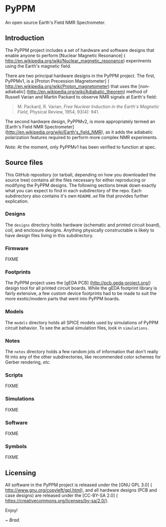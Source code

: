 # PyPPM

An open source Earth's Field NMR Spectrometer.

## Introduction

The PyPPM project includes a set of hardware and software designs that enable
anyone to perform [Nuclear Magnetic Resonance] (
http://en.wikipedia.org/wiki/Nuclear_magnetic_resonance) experiments using
the Earth's magnetic field.

There are two principal hardware designs in the PyPPM project. The first,
PyPPMv1, is a [Proton Precession Magnetometer] (
http://en.wikipedia.org/wiki/Proton_magnetometer) that uses the
[non-adiabatic] (http://en.wikipedia.org/wiki/Adiabatic_theorem) method of
Russell Varian and Martin Packard to observe NMR signals at Earth's field:

> M. Packard, R. Varian, _Free Nuclear Induction in the Earth's Magnetic
> Field_, Physical Review, 1954, 93(4): 941.

The second hardware design, PyPPMv2, is more appropriately termed an [Earth's
Field NMR Spectrometer] (http://en.wikipedia.org/wiki/Earth's_field_NMR), as
it adds the adiabatic polarization features required to perform more complex
NMR experiments.

*Note:* At the moment, only PyPPMv1 has been verified to function at spec.

## Source files

This GitHub repository (or tarball, depending on how you downloaded the source
tree) contains all the files necessary for either reproducing or modifying the
PyPPM designs. The following sections break down exactly what you can expect
to find in each subdirectory of the repo. Each subdirectory also contains it's
own `README.md` file that provides further explication.

### Designs

The `designs` directory holds hardware (schematic and printed circuit board),
coil, and enclosure designs. Anything physically constructable is likely to
have design files living in this subdirectory.

### Firmware
FIXME

### Footprints

The PyPPM project uses the [gEDA PCB] (http://pcb.geda-project.org/) design
tool for all printed circuit boards. While the gEDA footprint library is
fairly extensive, a few custom device footprints had to be made to suit
the more exotic/modern parts that went into PyPPM boards.

### Models

The `models` directory holds all SPICE models used by simulations of PyPPM
circuit behavior. To see the actual simulation files, look in `simulations`.

### Notes

The `notes` directory holds a few random jots of information that don't really
fit into any of the other subdirectories, like recommended color schemes for
Gerber rendering, _etc_.

### Scripts
FIXME

### Simulations
FIXME

### Software
FIXME

### Symbols
FIXME

## Licensing

All software in the PyPPM project is released under the [GNU GPL 3.0] (
http://www.gnu.org/copyleft/gpl.html), and all hardware designs (PCB and case
designs) are released under the [CC-BY-SA 2.0] (
https://creativecommons.org/licenses/by-sa/2.0/).

Enjoy!

*~ Brad.*

